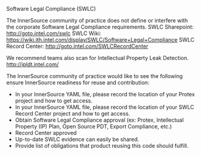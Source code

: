 Software Legal Compliance (SWLC)

The InnerSource community of practice does not define or interfere with the corporate Software Legal Compliance requirements.
SWLC Sharepoint: http://goto.intel.com/swlc
SWLC Wiki: https://wiki.ith.intel.com/display/SWLC/Software+Legal+Compliance
SWLC Record Center: http://goto.intel.com/SWLCRecordCenter

We recommend teams also scan for Intellectual Property Leak Detection.
http://ipldt.intel.com/

The InnerSource community of practice would like to see the following ensure InnerSource readiness for reuse and contribution:
- In your InnerSource YAML file, please record the location of your Protex project and how to get access.
- In your InnerSource YAML file, please record the location of your SWLC Record Center project and how to get access.
- Obtain Software Legal Compliance approval (ex: Protex, Intellectual Property (IP) Plan, Open Source PDT, Export Compliance, etc.)
- Record Center approved
- Up-to-date SWLC evidence can easily be shared.
- Provide list of obligations that product reusing this code should fulfill.

